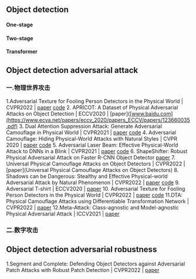 ## Object detection
#### One-stage
#### Two-stage
#### Transformer


## Object detection adversarial attack

### 一.物理世界攻击
1.Adversarial Texture for Fooling Person Detectors in the Physical World | CVPR2022 |
[paper](https://openaccess.thecvf.com/content/CVPR2022/papers/Hu_Adversarial_Texture_for_Fooling_Person_Detectors_in_the_Physical_World_CVPR_2022_paper.pdf)
[code](https://github.com/WhoTHU/Adversarial_Texture)
2. APRICOT: A Dataset of Physical Adversarial Attacks on Object Detection | ECCV2020 |
 [paper]([www.baidu.com](https://www.ecva.net/papers/eccv_2020/papers_ECCV/papers/123660035.pdf)
3. Dual Attention Suppression Attack: Generate Adversarial Camouflage in Physical World | CVPR2021 |
[paper](https://openaccess.thecvf.com/content/CVPR2021/papers/Wang_Dual_Attention_Suppression_Attack_Generate_Adversarial_Camouflage_in_Physical_World_CVPR_2021_paper.pdf) 
[code](https://github.com/nlsde-safety-team/DualAttentionAttack)
4. Adversarial Camouflage: Hiding Physical-World Attacks with Natural Styles | CVPR 2020 |
[paper](https://openaccess.thecvf.com/content_CVPR_2020/papers/Duan_Adversarial_Camouflage_Hiding_Physical-World_Attacks_With_Natural_Styles_CVPR_2020_paper.pdf)
[code](https://github.com/RjDuan/AdvCam-Hide-Adv-with-Natural-Styles)
5. Adversarial Laser Beam: Effective Physical-World Attack to DNNs in a Blink | CVPR2021 |
[paper](https://openaccess.thecvf.com/content/CVPR2021/papers/Duan_Adversarial_Laser_Beam_Effective_Physical-World_Attack_to_DNNs_in_a_CVPR_2021_paper.pdf) 
[code](https://github.com/RjDuan/Advlight)
6. ShapeShifter: Robust Physical Adversarial Attack on Faster R-CNN Object Detector [paper](https://arxiv.org/pdf/1804.05810.pdf)
7. Universal Physical Camouflage Attacks on Object Detectors  | CVPR2022 |
[paper](Universal Physical Camouflage Attacks on Object Detectors)
8. Shadows can be Dangerous: Stealthy and Effective Physical-world Adversarial Attack by Natural Phenomenon | CVPR2022 |
[paper](https://openaccess.thecvf.com/content/CVPR2022/papers/Zhong_Shadows_Can_Be_Dangerous_Stealthy_and_Effective_Physical-World_Adversarial_Attack_CVPR_2022_paper.pdf) 
[code](https://github.com/hncszyq/ShadowAttack)
9. Adversarial T-shirt | ECCV2020 |
[paper](https://www.ecva.net/papers/eccv_2020/papers_ECCV/papers/123500647.pdf)
10. Adversarial Texture for Fooling Person Detectors in the Physical World | CVPR2022 |
[paper](https://openaccess.thecvf.com/content/CVPR2022/papers/Hu_Adversarial_Texture_for_Fooling_Person_Detectors_in_the_Physical_World_CVPR_2022_paper.pdf)
[code](https://github.com/WhoTHU/Adversarial_Texture)
11.DTA: Physical Camouflage Attacks using Differentiable Transformation Network | CVPR2022 |
[paper](https://openaccess.thecvf.com/content/CVPR2022/papers/Suryanto_DTA_Physical_Camouflage_Attacks_Using_Differentiable_Transformation_Network_CVPR_2022_paper.pdf)
12.Meta-Attack: Class-agnostic and Model-agnostic Physical Adversarial Attack | ICCV2021 |
[paper](https://openaccess.thecvf.com/content/ICCV2021/papers/Feng_Meta-Attack_Class-Agnostic_and_Model-Agnostic_Physical_Adversarial_Attack_ICCV_2021_paper.pdf)


### 二.数字攻击

## Object detection adversarial robustness
1.Segment and Complete: Defending Object Detectors against Adversarial Patch Attacks with Robust Patch Detection | CVPR2022 |
[paper](https://openaccess.thecvf.com/content/CVPR2022/papers/Liu_Segment_and_Complete_Defending_Object_Detectors_Against_Adversarial_Patch_Attacks_CVPR_2022_paper.pdf)
